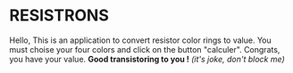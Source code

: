 # RESISTRONS

Hello,
This is an application to convert resistor color rings to value.
You must choise your four colors and click on the button "calculer".
Congrats, you have your value.
**Good transistoring to you !** *(it's joke, don't block me)*
